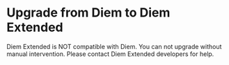 # Upgrade from Diem to Diem Extended

Diem Extended is NOT compatible with Diem.
You can not upgrade without manual intervention. Please contact Diem Extended developers for help.